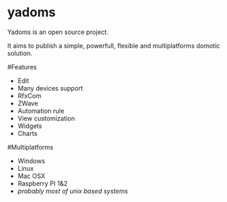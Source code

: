 # yadoms
Yadoms is an open source project. 

It aims to publish a simple, powerfull, flexible and multiplatforms domotic solution.

#Features
* Edit
* Many devices support
* RfxCom
* ZWave
* Automation rule
* View customization
* Widgets
* Charts

#Multiplatforms
* Windows
* Linux
* Mac OSX
* Raspberry PI 1&2
* *probably most of unix based systems*
